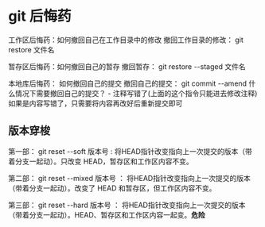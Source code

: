 # git 后悔药

工作区后悔药：如何撤回自己在工作目录中的修改
撤回工作目录的修改： git restore 文件名

暂存区后悔药：如何撤回自己的暂存
撤回暂存： git restore --staged 文件名

本地库后悔药： 如何撤回自己的提交
撤回自己的提交： git commit --amend
什么情况下需要撤回自己的提交？  - 注释写错了(上面的这个指令只能进去修改注释)
如果是内容写错了，只需要将内容再改好后重新提交即可

## 版本穿梭

第一部： git reset --soft 版本号 : 将HEAD指针改变指向上一次提交的版本（带着分支一起动）。只改变 HEAD，暂存区和工作区内容不变。

第二部： git reset --mixed 版本号 ： 将HEAD指针改变指向上一次提交的版本（带着分支一起动）。改变了 HEAD 和暂存区，但工作区内容不变。

第三部： git reset --hard 版本号 ： 将HEAD指针改变指向上一次提交的版本（带着分支一起动）。HEAD、暂存区和工作区内容一起变。**危险**
